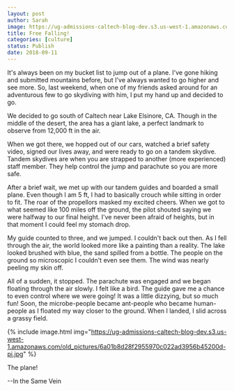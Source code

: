 ```yaml
---
layout: post
author: Sarah
image: https://ug-admissions-caltech-blog-dev.s3.us-west-1.amazonaws.com/old_pictures/6a01b8d28f2955970c022ad3956b3f200d-pi.jpg
title: Free Falling!
categories: [culture]
status: Publish
date: 2018-09-11
---
```


It's always been on my bucket list to jump out of a plane. I've gone hiking and submitted mountains before, but I've always wanted to go higher and see more. So, last weekend, when one of my friends asked around for an adventurous few to go skydiving with him, I put my hand up and decided to go.

We decided to go south of Caltech near Lake Elsinore, CA. Though in the middle of the desert, the area has a giant lake, a perfect landmark to observe from 12,000 ft in the air.

When we got there, we hopped out of our cars, watched a brief safety video, signed our lives away, and were ready to go on a tandem skydive. Tandem skydives are when you are strapped to another (more experienced) staff member. They help control the jump and parachute so you are more safe.

After a brief wait, we met up with our tandem guides and boarded a small plane. Even though I am 5 ft, I had to basically crouch while sitting in order to fit. The roar of the propellors masked my excited cheers. When we got to what seemed like 100 miles off the ground, the pilot shouted saying we were halfway to our final height. I've never been afraid of heights, but in that moment I could feel my stomach drop.

My guide counted to three, and we jumped. I couldn't back out then. As I fell through the air, the world looked more like a painting than a reality. The lake looked brushed with blue, the sand spilled from a bottle. The people on the ground so microscopic I couldn't even see them. The wind was nearly peeling my skin off.

All of a sudden, it stopped. The parachute was engaged and we began floating through the air slowly. I felt like a bird. The guide gave me a chance to even control where we were going! It was a little dizzying, but so much fun! Soon, the microbe-people became ant-people who became human-people as I floated my way closer to the ground. When I landed, I slid across a grassy field.


{% include image.html img="https://ug-admissions-caltech-blog-dev.s3.us-west-1.amazonaws.com/old_pictures/6a01b8d28f2955970c022ad3956b45200d-pi.jpg" %}<div class="photo-caption caption-xid-6a01b8d28f2955970c022ad3956b45200d" id="caption-xid-6a01b8d28f2955970c022ad3956b45200d">The plane!
<div class="photo-caption caption-xid-6a01b8d28f2955970c022ad3956b45200d">
<div class="photo-caption caption-xid-6a01b8d28f2955970c022ad3956b45200d" style="text-align: left;">--In the Same Vein

